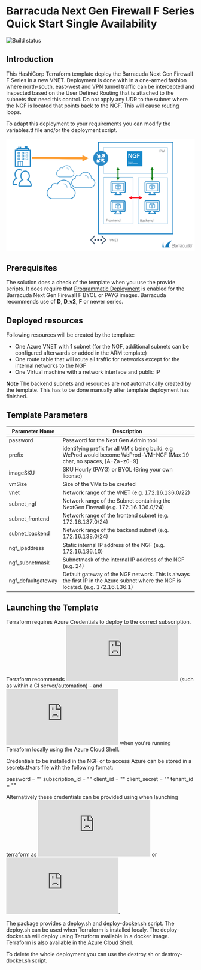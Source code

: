 # Barracuda Next Gen Firewall F Series Quick Start Single Availability

![Build status](https://img.shields.io/vso/build/cudajvhoof/19118fdb-7d82-4c41-a1fd-b16e490dc968/4.svg)

## Introduction
This HashiCorp Terraform template deploy the Barracuda Next Gen Firewall F Series in a new VNET. Deployment is done with in a one-armed fashion where north-south, east-west and VPN tunnel traffic can be intercepted and inspected based on the User Defined Routing that is attached to the subnets that need this control. Do not apply any UDR to the subnet where the NGF is located that points back to the NGF. This will cause routing loops.

To adapt this deployment to your requirements you can modify the variables.tf file and/or the deployment script.

![NGF Azure Network Architecture](images/ngf-sa.png)

## Prerequisites
The solution does a check of the template when you use the provide scripts. It does require that [Programmatic Deployment](https://azure.microsoft.com/en-us/blog/working-with-marketplace-images-on-azure-resource-manager/) is enabled for the Barracuda Next Gen Firewall F BYOL or PAYG images. Barracuda recommends use of **D**, **D_v2**, **F** or newer series. 

## Deployed resources
Following resources will be created by the template:
- One Azure VNET with 1 subnet (for the NGF, additional subnets can be configured afterwards or added in the ARM template)
- One route table that will route all traffic for networks except for the internal networks to the NGF
- One Virtual machine with a network interface and public IP

**Note** The backend subnets and resources are *not* automatically created by the template. This has to be done manually after template deployment has finished.

## Template Parameters
| Parameter Name | Description
|---|---
password | Password for the Next Gen Admin tool 
prefix | identifying prefix for all VM's being build. e.g WeProd would become WeProd-VM-NGF (Max 19 char, no spaces, [A-Za-z0-9]
imageSKU | SKU Hourly (PAYG) or BYOL (Bring your own license)
vmSize | Size of the VMs to be created
vnet | Network range of the VNET (e.g. 172.16.136.0/22)
subnet_ngf | Network range of the Subnet containing the NextGen Firewall (e.g. 172.16.136.0/24)
subnet_frontend | Network range of the frontend subnet (e.g. 172.16.137.0/24)
subnet_backend | Network range of the backend subnet (e.g. 172.16.138.0/24)
ngf_ipaddress | Static internal IP address of the NGF (e.g. 172.16.136.10)
ngf_subnetmask | Subnetmask of the internal IP address of the NGF (e.g. 24)
ngf_defaultgateway | Default gateway of the NGF network. This is always the first IP in the Azure subnet where the NGF is located. (e.g. 172.16.136.1)

## Launching the Template

Terraform requires Azure Credentials to deploy to the correct subscription. Terraform recommends ![using a Service Principal when running in a Shared Environment](https://www.terraform.io/docs/providers/azurerm/authenticating_via_service_principal.html) (such as within a CI server/automation) - and ![authenticating via the Azure CLI](https://www.terraform.io/docs/providers/azurerm/authenticating_via_azure_cli.html) when you're running Terraform locally using the Azure Cloud Shell.

Credentials to be installed in the NGF or to access Azure can be stored in a secrets.tfvars file with the following format:

password        = ""
subscription_id = ""
client_id       = ""
client_secret   = ""
tenant_id       = ""

Alternatively these credentials can be provided using when launching terraform as ![an argument](https://www.terraform.io/intro/getting-started/variables.html) or ![via environment variables](https://www.terraform.io/intro/getting-started/variables.html).

The package provides a deploy.sh and deploy-docker.sh script. The deploy.sh can be used when Terraform is installed localy. The deploy-docker.sh will deploy using Terraform available in a docker image. Terraform is also available in the Azure Cloud Shell. 

To delete the whole deployment you can use the destroy.sh or destroy-docker.sh script.

